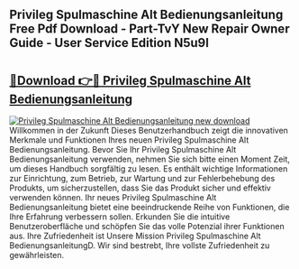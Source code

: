 ## Privileg Spulmaschine Alt Bedienungsanleitung Free Pdf Download - Part-TvY New Repair Owner Guide - User Service Edition N5u9I

# <h2><a href="http://df3dycg.blite.top/?on=Privileg+Spulmaschine+Alt+Bedienungsanleitung">🔗Download 👉🔴 Privileg Spulmaschine Alt Bedienungsanleitung</a></h2>

[![Privileg Spulmaschine Alt Bedienungsanleitung new download](https://i.imgur.com/lujVjoI.png)](http://df3dycg.blite.top/?on=Privileg+Spulmaschine+Alt+Bedienungsanleitung)
Willkommen in der Zukunft Dieses Benutzerhandbuch zeigt die innovativen Merkmale und Funktionen Ihres neuen Privileg Spulmaschine Alt Bedienungsanleitung. Bevor Sie Ihr Privileg Spulmaschine Alt Bedienungsanleitung verwenden, nehmen Sie sich bitte einen Moment Zeit, um dieses Handbuch sorgfältig zu lesen. Es enthält wichtige Informationen zur Einrichtung, zum Betrieb, zur Wartung und zur Fehlerbehebung des Produkts, um sicherzustellen, dass Sie das Produkt sicher und effektiv verwenden können. Ihr neues Privileg Spulmaschine Alt Bedienungsanleitung bietet eine beeindruckende Reihe von Funktionen, die Ihre Erfahrung verbessern sollen. Erkunden Sie die intuitive Benutzeroberfläche und schöpfen Sie das volle Potenzial ihrer Funktionen aus. Ihre Zufriedenheit ist Unsere Mission Privileg Spulmaschine Alt BedienungsanleitungD. Wir sind bestrebt, Ihre vollste Zufriedenheit zu gewährleisten.
